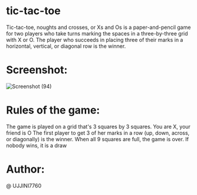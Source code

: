 # tic-tac-toe

Tic-tac-toe, noughts and crosses, or Xs and Os is a paper-and-pencil game for two players who take turns marking the spaces in a three-by-three grid with X or O. The player who succeeds in placing three of their marks in a horizontal, vertical, or diagonal row is the winner.
# Screenshot:
![Screenshot (94)](https://user-images.githubusercontent.com/87537067/144578731-db56942a-bea7-457d-a993-190afe29dae2.png)

# Rules of the game:
The game is played on a grid that's 3 squares by 3 squares.
You are X, your friend is O
The first player to get 3 of her marks in a row (up, down, across, or diagonally) is the winner.
When all 9 squares are full, the game is over. If nobody wins, it is a draw


# Author:
@ UJJINI7760
